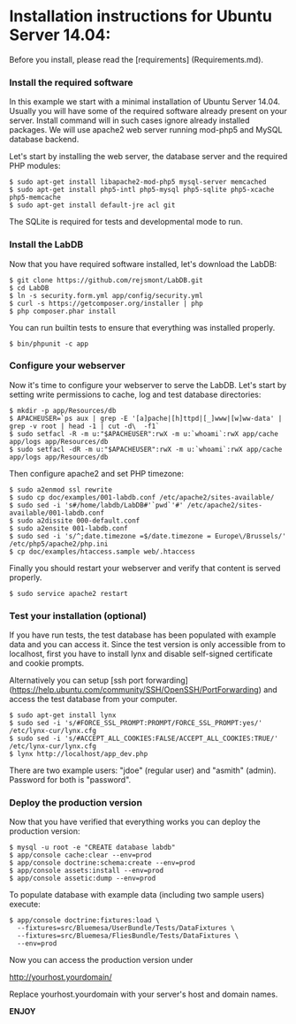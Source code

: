 # Installation instructions for Ubuntu Server 14.04:

Before you install, please read the [requirements] (Requirements.md).

### Install the required software

In this example we start with a minimal installation of Ubuntu Server 14.04.
Usually you will have some of the required software already present on your
server. Install command will in such cases ignore already installed packages.
We will use apache2 web server running mod-php5 and MySQL database backend.

Let's start by installing the web server, the database server and the required PHP modules:

```
$ sudo apt-get install libapache2-mod-php5 mysql-server memcached
$ sudo apt-get install php5-intl php5-mysql php5-sqlite php5-xcache php5-memcache
$ sudo apt-get install default-jre acl git
``` 

The SQLite is required for tests and developmental mode to run.

### Install the LabDB

Now that you have required software installed, let's download the LabDB:

```
$ git clone https://github.com/rejsmont/LabDB.git
$ cd LabDB
$ ln -s security.form.yml app/config/security.yml
$ curl -s https://getcomposer.org/installer | php
$ php composer.phar install
```

You can run builtin tests to ensure that everything was installed properly.

```
$ bin/phpunit -c app
```

### Configure your webserver

Now it's time to configure your webserver to serve the LabDB. Let's start by
setting write permissions to cache, log and test database directories:

```
$ mkdir -p app/Resources/db
$ APACHEUSER=`ps aux | grep -E '[a]pache|[h]ttpd|[_]www|[w]ww-data' | grep -v root | head -1 | cut -d\  -f1`
$ sudo setfacl -R -m u:"$APACHEUSER":rwX -m u:`whoami`:rwX app/cache app/logs app/Resources/db
$ sudo setfacl -dR -m u:"$APACHEUSER":rwX -m u:`whoami`:rwX app/cache app/logs app/Resources/db
```

Then configure apache2 and set PHP timezone:

```
$ sudo a2enmod ssl rewrite
$ sudo cp doc/examples/001-labdb.conf /etc/apache2/sites-available/
$ sudo sed -i 's#/home/labdb/LabDB#'`pwd`'#' /etc/apache2/sites-available/001-labdb.conf
$ sudo a2dissite 000-default.conf
$ sudo a2ensite 001-labdb.conf
$ sudo sed -i 's/^;date.timezone =$/date.timezone = Europe\/Brussels/' /etc/php5/apache2/php.ini
$ cp doc/examples/htaccess.sample web/.htaccess
```

Finally you should restart your webserver and verify that content is served properly.

```
$ sudo service apache2 restart
```

### Test your installation (optional)

If you have run tests, the test database has been populated with example data and you can
access it. Since the test version is only accessible from to localhost, first you have to
install lynx and disable self-signed certificate and cookie prompts.

Alternatively you can setup [ssh port forwarding]
(https://help.ubuntu.com/community/SSH/OpenSSH/PortForwarding)
and access the test database from your computer.

```
$ sudo apt-get install lynx
$ sudo sed -i 's/#FORCE_SSL_PROMPT:PROMPT/FORCE_SSL_PROMPT:yes/' /etc/lynx-cur/lynx.cfg
$ sudo sed -i 's/#ACCEPT_ALL_COOKIES:FALSE/ACCEPT_ALL_COOKIES:TRUE/' /etc/lynx-cur/lynx.cfg
$ lynx http://localhost/app_dev.php
```

There are two example users: "jdoe" (regular user) and "asmith" (admin).
Password for both is "password".

### Deploy the production version

Now that you have verified that everything works you can deploy the production version:

```
$ mysql -u root -e "CREATE database labdb"
$ app/console cache:clear --env=prod
$ app/console doctrine:schema:create --env=prod
$ app/console assets:install --env=prod
$ app/console assetic:dump --env=prod
```

To populate database with example data (including two sample users) execute:

```
$ app/console doctrine:fixtures:load \
  --fixtures=src/Bluemesa/UserBundle/Tests/DataFixtures \
  --fixtures=src/Bluemesa/FliesBundle/Tests/DataFixtures \
  --env=prod
```

Now you can access the production version under

http://yourhost.yourdomain/

Replace yourhost.yourdomain with your server's host and domain names.

**ENJOY**
